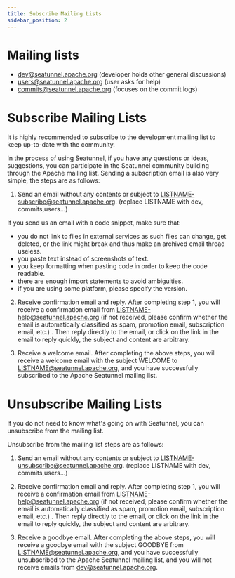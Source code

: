 ```yaml
---
title: Subscribe Mailing Lists
sidebar_position: 2
---
```

# Mailing lists
- dev@seatunnel.apache.org (developer holds other general discussions)
- users@seatunnel.apache.org (user asks for help)
- commits@seatunnel.apache.org (focuses on the commit logs)
# Subscribe Mailing Lists

It is highly recommended to subscribe to the development mailing list to keep up-to-date with the community.

In the process of using Seatunnel, if you have any questions or ideas, suggestions, you can participate in the Seatunnel community building through the Apache mailing list. Sending a subscription email is also very simple, the steps are as follows:

1. Send an email without any contents or subject to LISTNAME-subscribe@seatunnel.apache.org. (replace LISTNAME with dev, commits,users...)

If you send us an email with a code snippet, make sure that:
* you do not link to files in external services as such files can change, get deleted, or the link might break and thus make an archived email thread useless.
* you paste text instead of screenshots of text.
* you keep formatting when pasting code in order to keep the code readable.
* there are enough import statements to avoid ambiguities.
* if you are using some platform, please specify the version.

2. Receive confirmation email and reply. After completing step 1, you will receive a confirmation email from LISTNAME-help@seatunnel.apache.org (if not received, please confirm whether the email is automatically classified as spam, promotion email, subscription email, etc.) . Then reply directly to the email, or click on the link in the email to reply quickly, the subject and content are arbitrary.

3. Receive a welcome email. After completing the above steps, you will receive a welcome email with the subject WELCOME to LISTNAME@seatunnel.apache.org, and you have successfully subscribed to the Apache Seatunnel mailing list.

# Unsubscribe Mailing Lists

If you do not need to know what's going on with Seatunnel, you can unsubscribe from the mailing list.

Unsubscribe from the mailing list steps are as follows:

1. Send an email without any contents or subject to LISTNAME-unsubscribe@seatunnel.apache.org. (replace LISTNAME with dev, commits,users...)

2. Receive confirmation email and reply. After completing step 1, you will receive a confirmation email from LISTNAME-help@seatunnel.apache.org (if not received, please confirm whether the email is automatically classified as spam, promotion email, subscription email, etc.) . Then reply directly to the email, or click on the link in the email to reply quickly, the subject and content are arbitrary.

3. Receive a goodbye email. After completing the above steps, you will receive a goodbye email with the subject GOODBYE from LISTNAME@seatunnel.apache.org, and you have successfully unsubscribed to the Apache Seatunnel mailing list, and you will not receive emails from dev@seatunnel.apache.org.
